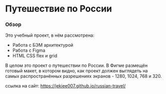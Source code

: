 # Путешествие по России

### Обзор
Это учебный проект, в нём рассмотрена:
* Работа с БЭМ архитектурой
* Работа с Figma
* HTML CSS flex и grid

В целом это проект о путешествии по России. 
В Фигме размещён готовый макет, в котором видно, как проект должен выглядеть на самых распространённых разрешениях экранов - 1280, 1024, 768 и 320.

ссылка на сайт: https://jekiee007.github.io/russian-travel/
